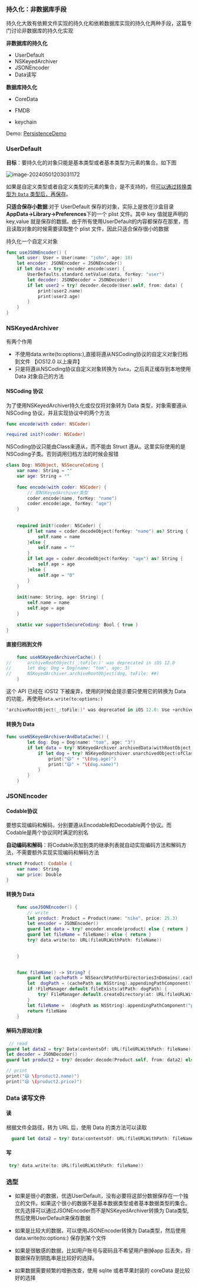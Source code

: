 ### 持久化：非数据库手段

持久化大致有依赖文件实现的持久化和依赖数据库实现的持久化两种手段，这篇专门讨论非数据库的持久化实现

**非数据库的持久化**

- UserDefault
- NSKeyedArchiver 
- JSONEncoder
- Data读写

**数据库持久化**

- CoreData
- FMDB

- keychain

Demo: [PersistenceDemo](https://github.com/freesky2046/Make/tree/master/PersistenceDemo)

### UserDefault

**目标**：要持久化的对象只能是基本类型或者基本类型为元素的集合。如下图



![image-20240501203031172](./Image/UserDefault-1.png)





如果是自定义类型或者自定义类型的元素的集合，是不支持的，但<u>可以通过转换类型为 `Data` 类型后，再保存</u>。

**只适合保存小数据**:对于 UserDefault 保存的对象，实际上是放在沙盒目录**AppData->Library->Preferences**下的一个 plist 文件。其中 key 值就是声明的 key,value 就是保存的数据。由于所有使用UserDefault的内容都保存在那里，而且读取对象的时候需要读取整个 plist 文件，因此只适合保存很小的数据

持久化一个自定义对象

```swift
func useJSONEncoder() {
    let user: User = User(name: "john", age: 18)
    let encoder: JSONEncoder = JSONEncoder()
    if let data = try? encoder.encode(user) {
        UserDefaults.standard.setValue(data, forKey: "user")
        let decoder: JSONDecoder = JSONDecoder()
        if let user2 = try? decoder.decode(User.self, from: data) {
            print(user2.name)
            print(user2.age)
        }
    }
}
```



### NSKeyedArchiver 

有两个作用

- 不使用data.write(to:options:),直接将遵从NSCoding协议的自定义对象归档到文件 【iOS12.0 以上废弃】
- 只是将遵从NSCoding协议自定义对象转换为 `Data`，之后真正缓存到本地使用 Data 对象自己的方法

#### NSCoding 协议

为了使用NSKeyedArchiver持久化或仅仅将对象转为 Data 类型，对象需要遵从 NSCoding 协议，并且实现协议中的两个方法

```swift
func encode(with coder: NSCoder)

required init?(coder: NSCoder)
```

NSCoding协议只能由Class来遵从，而不能由 Struct 遵从。这里实际使用的是NSCoding子类。否则调用归档方法的时候会报错

```swift
class Dog: NSObject, NSSecureCoding {
    var name: String = ""
    var age: String = ""
    
    func encode(with coder: NSCoder) {
        // 即NSKeyedArchiver类型
        coder.encode(name, forKey: "name")
        coder.encode(age, forKey: "age")
    }
    
    
    required init?(coder: NSCoder) {
        if let name = coder.decodeObject(forKey: "name") as? String {
            self.name = name
        }else {
            self.name = ""
        }
        if let age = coder.decodeObject(forKey: "age") as? String {
            self.age = age
        }else {
            self.age = "0"
        }
    }
    
    init(name: String, age: String) {
        self.name = name
        self.age = age
    }
    
    static var supportsSecureCoding: Bool { true }
}
```

#### 直接归档到文件

```swift
    func useNSKeyedArchiverCache() {
//      archiveRootObject(_:toFile:)' was deprecated in iOS 12.0
//      let dog: Dog = Dog(name: "tom", age: 3)
//      NSKeyedArchiver.archiveRootObject(dog, toFile: ##)
    }
```

这个 API 已经在 iOS12 下被废弃，使用的时候会提示要只使用它的转换为 Data 的功能，再使用`data.write(to:options:)`

```swift
'archiveRootObject(_:toFile:)' was deprecated in iOS 12.0: Use +archivedDataWithRootObject:requiringSecureCoding:error: and -writeToURL:options:error: instead
```

#### 转换为 Data

```swift
func useNSKeyedArchiverAndDataCache() {
        let dog: Dog = Dog(name: "tom", age: "3")
        if let data = try? NSKeyedArchiver.archivedData(withRootObject: dog, requiringSecureCoding: true) {
            if let dog = try? NSKeyedUnarchiver.unarchivedObject(ofClass: Dog.self, from: data) {
                print("😄" + "\(dog.age)")
                print("😄" + "\(dog.name)")
            }
        }
    }
```

### JSONEncoder

#### **Codable**协议

要想实现编码和解码，分别要遵从Encodable和Decodable两个协议。而Codable是两个协议同时满足的别名

**自动编码和解码**：将Codable添加到类的继承列表就自动实现编码方法和解码方法，不需要额外实现实现编码和解码方法

```swift
struct Product: Codable {
    var name: String
    var price: Double
}
```

#### 转换为 Data

```swift
    func useJSONEncoder() {
        // write
        let product: Product = Product(name: "nike", price: 25.3)
        let encoder = JSONEncoder()
        guard let data = try? encoder.encode(product) else { return }
        guard let fileName = fileName() else { return }
        try? data.write(to: URL(fileURLWithPath: fileName))
        

    }

    
    func fileName() -> String? {
        guard let cachePath = NSSearchPathForDirectoriesInDomains(.cachesDirectory, .userDomainMask, true).first else { return nil}
        let  dogPath = (cachePath as NSString).appendingPathComponent("productPath")
        if !FileManager.default.fileExists(atPath: dogPath) {
            try? FileManager.default.createDirectory(at: URL(fileURLWithPath: dogPath), withIntermediateDirectories: true)
        }
        let fileName =  (dogPath as NSString).appendingPathComponent("product")
        return fileName
    }
```

#### 解码为原始对象

```swift
 // read
guard let data2 = try? Data(contentsOf: URL(fileURLWithPath: fileName)) else { return }
let decoder = JSONDecoder()
guard let product2 = try? decoder.decode(Product.self, from: data2) else { return }

// print
print("😄 \(product2.name)")
print("😄 \(product2.price)")
```



### Data 读写文件

#### **读**

根据文件全路径，转为 URL 后，使用 Data 的类方法可以读取

```swift
  guard let data2 = try? Data(contentsOf: URL(fileURLWithPath: fileName)) else { return }
```

#### 写

```swift
 try? data.write(to: URL(fileURLWithPath: fileName))
```

### 选型

- 如果是很小的数据，优选UserDefault，没有必要将这部分数据保存在一个独立的文件。如果这个很小的数据不是基本数据类型或者基本数据类型的集合。优先选择可以通过JSONEncoder而不是NSKeyedArchiver转换为 Data类型,然后使用UserDefault来保存数据

- 如果是比较大的数据，可以使用JSONEncoder转换为 Data类型，然后使用data.write(to:options:) 保存到某个文件

- 如果是很敏感的数据，比如用户账号与密码且不希望用户删掉app 后丢失，将数据保存到钥匙串是比较好的选择。

- 如果数据需要频繁的增删改查，使用 sqlite 或者苹果封装的 coreData 是比较好的选择

